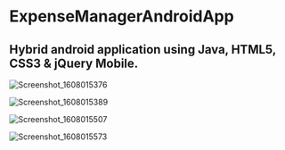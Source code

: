 # ExpenseManagerAndroidApp

## Hybrid android application using Java, HTML5, CSS3 & jQuery Mobile.

![Screenshot_1608015376](https://user-images.githubusercontent.com/74924818/102187624-e57ed380-3ebc-11eb-967d-07caa7f5254c.png)

![Screenshot_1608015389](https://user-images.githubusercontent.com/74924818/102187784-1d861680-3ebd-11eb-9180-ab8517d9b82d.png)

![Screenshot_1608015507](https://user-images.githubusercontent.com/74924818/102187837-32fb4080-3ebd-11eb-889e-8c0aee97db80.png)

![Screenshot_1608015573](https://user-images.githubusercontent.com/74924818/102187879-40b0c600-3ebd-11eb-83bb-23ce8cf9745c.png)


